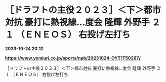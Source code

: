 # ［ドラフトの主役２０２３］＜下＞都市対抗 豪打に熱視線…度会 隆輝 外野手 ２１ （ＥＮＥＯＳ） 右投げ左打ち

**2023-10-24 20:12**

**https://www.yomiuri.co.jp/sports/npb/20231024-OYT1T50267/**

［ドラフトの主役２０２３］＜下＞都市対抗 豪打に熱視線…度会 隆輝 外野手 ２１ （ＥＮＥＯＳ） 右投げ左打ち